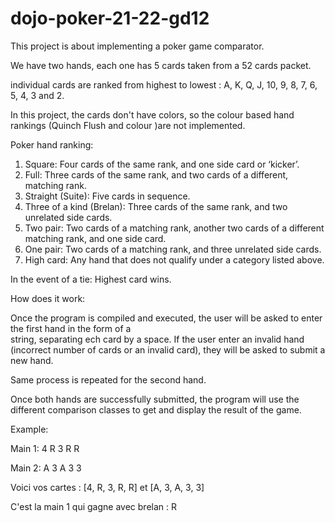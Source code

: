 # dojo-poker-21-22-gd12

This project is about implementing a
poker game comparator.

We have two hands, each one has 5 cards taken from
a 52 cards packet.

individual cards are ranked from highest to lowest :
 A, K, Q, J, 10, 9, 8, 7, 6, 5, 4, 3 and 2.

In this project, the cards don't have colors, so the colour based hand rankings (Quinch Flush and colour )are not implemented.

Poker hand ranking:

1) Square: Four cards of the same rank, and one side card or ‘kicker’.
2) Full: Three cards of the same rank, and two cards of a different, matching rank.
3) Straight (Suite): Five cards in sequence.
4) Three of a kind (Brelan): Three cards of the same rank, and two unrelated side cards.
5) Two pair: Two cards of a matching rank, another two cards of a different matching rank, and one side card.
6) One pair: Two cards of a matching rank, and three unrelated side cards.
7) High card: Any hand that does not qualify under a category listed above.

In the event of a tie: Highest card wins.

How does it work:

Once the program is compiled and executed, the user will be asked to enter the first hand in the form of a  
string, separating ech card by a space.
If the user enter an invalid hand (incorrect number of cards or an invalid card), 
they will be asked to submit a new hand.

Same process is repeated for the second hand.

Once both hands are successfully submitted, the program will use the different comparison classes to get and display the result of
the game.

Example:

Main 1: 4 R 3 R R 

Main 2: A 3 A 3 3

Voici vos cartes : [4, R, 3, R, R] et [A, 3, A, 3, 3]

C'est la main 1 qui gagne avec brelan : R








